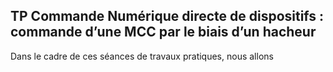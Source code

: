 ## TP Commande Numérique directe de dispositifs : commande d’une MCC par le biais d’un hacheur

Dans le cadre de ces séances de travaux pratiques, nous allons 
